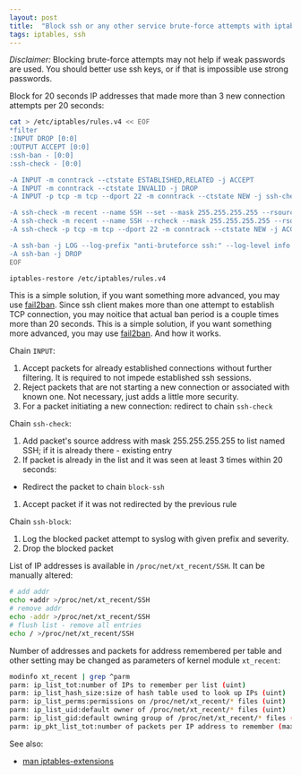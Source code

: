 ```yaml
---
layout: post
title:  "Block ssh or any other service brute-force attempts with iptables"
tags: iptables, ssh
---
```

*Disclaimer:* Blocking brute-force attempts may not help if weak passwords are used. You should better use ssh keys, or if that is impossible use strong passwords.

Block for 20 seconds IP addresses that made more than 3 new connection attempts per 20 seconds:

```bash
cat > /etc/iptables/rules.v4 << EOF
*filter
:INPUT DROP [0:0]
:OUTPUT ACCEPT [0:0]
:ssh-ban - [0:0]
:ssh-check - [0:0]

-A INPUT -m conntrack --ctstate ESTABLISHED,RELATED -j ACCEPT
-A INPUT -m conntrack --ctstate INVALID -j DROP
-A INPUT -p tcp -m tcp --dport 22 -m conntrack --ctstate NEW -j ssh-check

-A ssh-check -m recent --name SSH --set --mask 255.255.255.255 --rsource
-A ssh-check -m recent --name SSH --rcheck --mask 255.255.255.255 --rsource --seconds 20 --hitcount 3 -j ssh-ban
-A ssh-check -p tcp -m tcp --dport 22 -m conntrack --ctstate NEW -j ACCEPT

-A ssh-ban -j LOG --log-prefix "anti-bruteforce ssh:" --log-level info
-A ssh-ban -j DROP
EOF

iptables-restore /etc/iptables/rules.v4
```

This is a simple solution, if you want something more advanced, you may use [fail2ban](https://www.fail2ban.org/). Since ssh client makes more than one attempt to establish TCP connection, you may noitice that actual ban period is a couple times more than 20 seconds. This is a simple solution, if you want something more advanced, you may use [fail2ban](https://www.fail2ban.org/). And how it works.

Chain `INPUT`:

1. Accept packets for already established connections without further filtering. It is required to not impede established ssh sessions.
1. Reject packets that are not starting a new connection or associated with known one. Not necessary, just adds a little more security.
1. For a packet initiating a new connection: redirect to chain `ssh-check`

Chain `ssh-check`:

1. Add packet's source address with mask 255.255.255.255 to list named SSH; if it is already there - existing entry
1. If packet is already in the list and it was seen at least 3 times within 20 seconds:
  * Redirect the packet to chain `block-ssh`
1. Accept packet if it was not redirected by the previous rule

Chain `ssh-block`:
1. Log the blocked packet attempt to syslog with given prefix and severity.
1. Drop the blocked packet

List of IP addresses is available in `/proc/net/xt_recent/SSH`. It can be manually altered:

```bash
# add addr
echo +addr >/proc/net/xt_recent/SSH
# remove addr
echo -addr >/proc/net/xt_recent/SSH
# flush list - remove all entries
echo / >/proc/net/xt_recent/SSH
```

Number of addresses and packets for address remembered per table and other setting may be changed as parameters of kernel module `xt_recent`:

```bash
modinfo xt_recent | grep ^parm
parm: ip_list_tot:number of IPs to remember per list (uint)
parm: ip_list_hash_size:size of hash table used to look up IPs (uint)
parm: ip_list_perms:permissions on /proc/net/xt_recent/* files (uint)
parm: ip_list_uid:default owner of /proc/net/xt_recent/* files (uint)
parm: ip_list_gid:default owning group of /proc/net/xt_recent/* files (uint)
parm: ip_pkt_list_tot:number of packets per IP address to remember (max. 255) (uint)
```

See also:

* [man iptables-extensions](http://manpages.ubuntu.com/manpages/bionic/man8/iptables.8.html)
